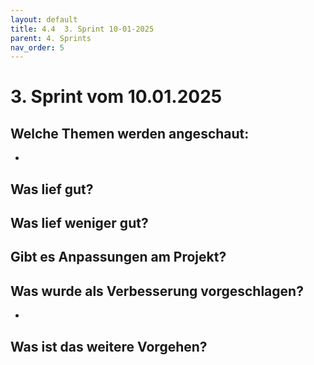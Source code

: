 ```yaml
---
layout: default
title: 4.4  3. Sprint 10-01-2025
parent: 4. Sprints
nav_order: 5
---
```


# 3. Sprint vom 10.01.2025

## Welche Themen werden angeschaut:
- 

## Was lief gut?


## Was lief weniger gut?



## Gibt es Anpassungen am Projekt?




## Was wurde als Verbesserung vorgeschlagen?

- 
## Was ist das weitere Vorgehen?
